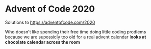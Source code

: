 # Advent of Code 2020
 
Solutions to https://adventofcode.com/2020

Who doesn't like spending their free time doing little coding prodlems because we are supossidly too old for a real advent calendar **looks at chocolate calendar across the room**
